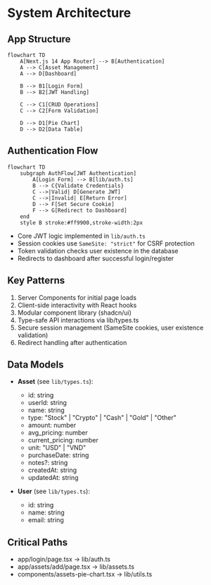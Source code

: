 # System Architecture

## App Structure
```mermaid
flowchart TD
    A[Next.js 14 App Router] --> B[Authentication]
    A --> C[Asset Management]
    A --> D[Dashboard]
    
    B --> B1[Login Form]
    B --> B2[JWT Handling]
    
    C --> C1[CRUD Operations]
    C --> C2[Form Validation]
    
    D --> D1[Pie Chart]
    D --> D2[Data Table]
```

## Authentication Flow
```mermaid
flowchart TD
    subgraph AuthFlow[JWT Authentication]
        A[Login Form] --> B[lib/auth.ts]
        B --> C{Validate Credentials}
        C -->|Valid| D[Generate JWT]
        C -->|Invalid| E[Return Error]
        D --> F[Set Secure Cookie]
        F --> G[Redirect to Dashboard]
    end
    style B stroke:#ff9900,stroke-width:2px
```
- Core JWT logic implemented in `lib/auth.ts`
- Session cookies use `SameSite: "strict"` for CSRF protection
- Token validation checks user existence in the database
- Redirects to dashboard after successful login/register

## Key Patterns
1. Server Components for initial page loads
2. Client-side interactivity with React hooks
3. Modular component library (shadcn/ui)
4. Type-safe API interactions via lib/types.ts
5. Secure session management (SameSite cookies, user existence validation)
6. Redirect handling after authentication

## Data Models

- **Asset** (see `lib/types.ts`):
  - id: string
  - userId: string
  - name: string
  - type: "Stock" | "Crypto" | "Cash" | "Gold" | "Other"
  - amount: number
  - avg_pricing: number
  - current_pricing: number
  - unit: "USD" | "VND"
  - purchaseDate: string
  - notes?: string
  - createdAt: string
  - updatedAt: string

- **User** (see `lib/types.ts`):
  - id: string
  - name: string
  - email: string

## Critical Paths
- app/login/page.tsx → lib/auth.ts
- app/assets/add/page.tsx → lib/assets.ts
- components/assets-pie-chart.tsx → lib/utils.ts
